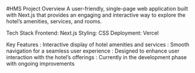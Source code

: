 #HMS
Project Overview
A user-friendly, single-page web application built with Next.js that provides an engaging and interactive way to explore the hotel’s amenities, services, and rooms.

Tech Stack
          Frontend: Next.js
          Styling: CSS
          Deployment: Vercel

Key Features
            : Interactive display of hotel amenities and services
            : Smooth navigation for a seamless user experience
            : Designed to enhance user interaction with the hotel’s offerings
            : Currently in the development phase with ongoing improvements
